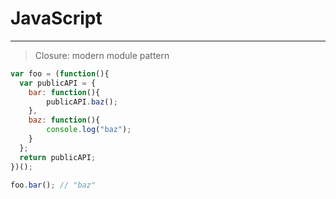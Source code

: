 # JavaScript
----
> Closure: modern module pattern
>
```js
var foo = (function(){
  var publicAPI = {
    bar: function(){
        publicAPI.baz();
    },
    baz: function(){
        console.log("baz");
    }
  };
  return publicAPI;
})();

foo.bar(); // "baz"

```
